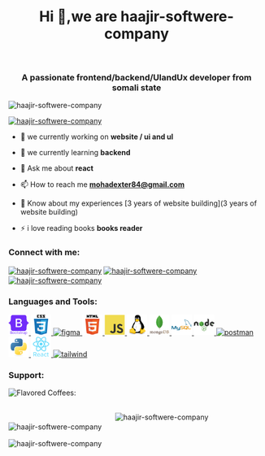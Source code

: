 
<h1 align="center">Hi 👋,we are haajir-softwere-company</h1>
<img src"https://www.lummi.ai/photo/conference-room-meeting-imw1u">
<h3 align="center">A passionate frontend/backend/UlandUx developer from somali state</h3>

<p align="left"> <img src="https://komarev.com/ghpvc/?username=haajir-softwere-company&label=Profile%20views&color=0e75b6&style=flat" alt="haajir-softwere-company" /> </p>

<p align="left"> <a href="https://github.com/ryo-ma/github-profile-trophy"><img src="https://github-profile-trophy.vercel.app/?username=haajir-softwere-company" alt="haajir-softwere-company" /></a> </p>

- 🔭 we currently working on **website / ui and ul**

- 🌱 we currently learning **backend**

- 💬 Ask me about **react**

- 📫 How to reach me **mohadexter84@gmail.com**

- 📄 Know about my experiences [3 years of website building](3 years of website building)

- ⚡ i love reading books **books reader**

<h3 align="left">Connect with me:</h3>
<p align="left">
<a href="https://twitter.com/haajir-softwere-company" target="blank"><img align="center" src="https://raw.githubusercontent.com/rahuldkjain/github-profile-readme-generator/master/src/images/icons/Social/twitter.svg" alt="haajir-softwere-company" height="30" width="40" /></a>
<a href="https://fb.com/haajir-softwere-company" target="blank"><img align="center" src="https://raw.githubusercontent.com/rahuldkjain/github-profile-readme-generator/master/src/images/icons/Social/facebook.svg" alt="haajir-softwere-company" height="30" width="40" /></a>
<a href="https://instagram.com/haajir-softwere-company" target="blank"><img align="center" src="https://raw.githubusercontent.com/rahuldkjain/github-profile-readme-generator/master/src/images/icons/Social/instagram.svg" alt="haajir-softwere-company" height="30" width="40" /></a>
</p>

<h3 align="left">Languages and Tools:</h3>
<p align="left"> <a href="https://getbootstrap.com" target="_blank" rel="noreferrer"> <img src="https://raw.githubusercontent.com/devicons/devicon/master/icons/bootstrap/bootstrap-plain-wordmark.svg" alt="bootstrap" width="40" height="40"/> </a> <a href="https://www.w3schools.com/css/" target="_blank" rel="noreferrer"> <img src="https://raw.githubusercontent.com/devicons/devicon/master/icons/css3/css3-original-wordmark.svg" alt="css3" width="40" height="40"/> </a> <a href="https://www.figma.com/" target="_blank" rel="noreferrer"> <img src="https://www.vectorlogo.zone/logos/figma/figma-icon.svg" alt="figma" width="40" height="40"/> </a> <a href="https://www.w3.org/html/" target="_blank" rel="noreferrer"> <img src="https://raw.githubusercontent.com/devicons/devicon/master/icons/html5/html5-original-wordmark.svg" alt="html5" width="40" height="40"/> </a> <a href="https://developer.mozilla.org/en-US/docs/Web/JavaScript" target="_blank" rel="noreferrer"> <img src="https://raw.githubusercontent.com/devicons/devicon/master/icons/javascript/javascript-original.svg" alt="javascript" width="40" height="40"/> </a> <a href="https://www.linux.org/" target="_blank" rel="noreferrer"> <img src="https://raw.githubusercontent.com/devicons/devicon/master/icons/linux/linux-original.svg" alt="linux" width="40" height="40"/> </a> <a href="https://www.mongodb.com/" target="_blank" rel="noreferrer"> <img src="https://raw.githubusercontent.com/devicons/devicon/master/icons/mongodb/mongodb-original-wordmark.svg" alt="mongodb" width="40" height="40"/> </a> <a href="https://www.mysql.com/" target="_blank" rel="noreferrer"> <img src="https://raw.githubusercontent.com/devicons/devicon/master/icons/mysql/mysql-original-wordmark.svg" alt="mysql" width="40" height="40"/> </a> <a href="https://nodejs.org" target="_blank" rel="noreferrer"> <img src="https://raw.githubusercontent.com/devicons/devicon/master/icons/nodejs/nodejs-original-wordmark.svg" alt="nodejs" width="40" height="40"/> </a> <a href="https://postman.com" target="_blank" rel="noreferrer"> <img src="https://www.vectorlogo.zone/logos/getpostman/getpostman-icon.svg" alt="postman" width="40" height="40"/> </a> <a href="https://www.python.org" target="_blank" rel="noreferrer"> <img src="https://raw.githubusercontent.com/devicons/devicon/master/icons/python/python-original.svg" alt="python" width="40" height="40"/> </a> <a href="https://reactjs.org/" target="_blank" rel="noreferrer"> <img src="https://raw.githubusercontent.com/devicons/devicon/master/icons/react/react-original-wordmark.svg" alt="react" width="40" height="40"/> </a> <a href="https://tailwindcss.com/" target="_blank" rel="noreferrer"> <img src="https://www.vectorlogo.zone/logos/tailwindcss/tailwindcss-icon.svg" alt="tailwind" width="40" height="40"/> </a> </p>

<h3 align="left">Support:</h3>
<p><a href="https://ko-fi.com/ Flavored Coffees:"> <img align="left" src="https://cdn.ko-fi.com/cdn/kofi3.png?v=3" height="50" width="210" alt=" Flavored Coffees:" /></a></p><br><br>

<p><img align="left" src="https://github-readme-stats.vercel.app/api/top-langs?username=haajir-softwere-company&show_icons=true&locale=en&layout=compact" alt="haajir-softwere-company" /></p>

<p>&nbsp;<img align="center" src="https://github-readme-stats.vercel.app/api?username=haajir-softwere-company&show_icons=true&locale=en" alt="haajir-softwere-company" /></p>

<p><img align="center" src="https://github-readme-streak-stats.herokuapp.com/?user=haajir-softwere-company&" alt="haajir-softwere-company" /></p>
